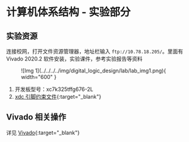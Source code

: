 # 计算机体系结构 - 实验部分

<!-- !!! tip "说明"

    本文档正在更新中…… -->

## 实验资源

连接校网，打开文件资源管理器，地址栏输入 `ftp://10.78.18.205/`。里面有 Vivado 2020.2 软件安装，实验课件，参考实验报告等资料

<figure markdown="span">
    ![Img 1](../../../../img/digital_logic_design/lab/lab_img1.png){ width="600" }
</figure>

1. 开发板型号：xc7k325tffg676-2L
2. [xdc 引脚约束文件](../../../../file/comp_arch/xc7k325tffg676-2L.xdc){:target="_blank"}

## Vivado 相关操作

详见 [Vivado](../../../../application/vivado/index.md){:target="_blank"}
